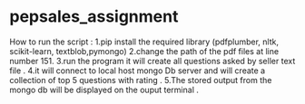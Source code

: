 # pepsales_assignment
How to run the script : 
1.pip install the required library  (pdfplumber, nltk, scikit-learn, textblob,pymongo)
2.change the path of the pdf files at line number 151.
3.run the program it will create all questions asked by seller text file .
4.it will connect to local host mongo Db server and will create a  collection of top 5 questions with    rating .
5.The stored output from the mongo db will be displayed on the ouput terminal .